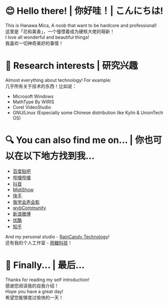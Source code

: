 # 😊 Hello there! | 你好哇！| こんにちは! 
This is Hanawa Mica, A noob that want to be hardcore and professional!</br>
这里是「花和美香」，一个憧憬着成为硬核大佬的萌新！</br>
I love all wonderful and beautiful things!</br>
我喜欢一切神奇美好的事情！</br>

# 🔭 Research interests | 研究兴趣
Almost everything about technology! For example:</br>
几乎所有关于技术的东西！比如说：</br>
* Microsoft Windows
* MathType By WIRIS
* Corel VideoStudio
* GNU/Linux (Especially some Chinese distribution like Kylin & UnionTech OS)

# 🔍︎ You can also find me on... | 你也可以在以下地方找到我...
* [百度贴吧](https://tieba.baidu.com/home/main?id=tb.1.be06e796.GJjL12LJ_4OX9VRZDkJfFw)
* [哔哩哔哩](https://space.bilibili.com/109174383)
* [抖音](https://github.com/HanawaKurumi/HanawaKurumi/blob/main/Pictures/DouYin/DouYin.png)
* [MidiShow](https://www.midishow.com/u/HanawaKurumi)
* [快手](https://github.com/HanawaKurumi/HanawaKurumi/blob/main/Pictures/KuaiShou/KuaiShou.jpg)
* [我学会声会影](http://www.hy345.com/space-uid-201477.html)
* [wvbCommunity](https://community.wvbtech.com/u/HanawaMica)
* [新浪微博](https://weibo.com/hanawamica)
* [优酷](https://www.youku.com/profile/index/?uid=UMjE0MDQ2NjAxNg==)
* [知乎](https://www.zhihu.com/people/hanawamica)

And my personal studio - [RainCandy Technology](https://github.com/RainCandyTech/)!
</br>
还有我的个人工作室 - [雨糖科技](https://github.com/RainCandyTech/)！

# 🥰 Finally... | 最后...
Thanks for reading my self introduction!</br>
感谢您阅读我的自我介绍！</br>
Hope you have a great day!</br>
希望您能够度过愉快的一天！

